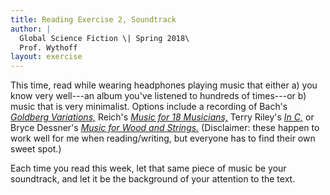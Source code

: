 ```yaml
---
title: Reading Exercise 2, Soundtrack
author: |
  Global Science Fiction \| Spring 2018\
  Prof. Wythoff
layout: exercise
---
```


This time, read while wearing headphones playing music that either a) you know very well---an album you've listened to hundreds of times---or b) music that is very minimalist. Options include a recording of Bach's [*Goldberg Variations,*](https://www.youtube.com/watch?v=Ah392lnFHxM) Reich's [*Music for 18 Musicians,*](https://www.youtube.com/watch?v=I9Pml8EX62M) Terry Riley's [*In C,*](https://www.youtube.com/watch?v=XRaa34E8tXQ) or Bryce Dessner's [*Music for Wood and Strings.*](https://www.youtube.com/watch?v=psqszrIxyiY&list=PLBuaVZPxXm3_XqEzUFcXjuNaFfrUn7Dwk) (Disclaimer: these happen to work well for me when reading/writing, but everyone has to find their own sweet spot.)

Each time you read this week, let that same piece of music be your soundtrack, and let it be the background of your attention to the text.
